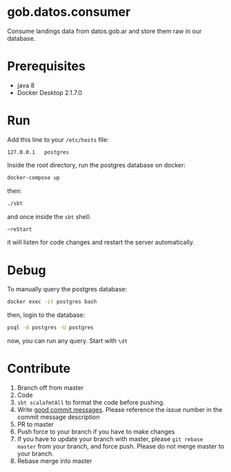  gob.datos.consumer
 ================
 
Consume landings data from datos.gob.ar and store them raw in our database.
 
 Prerequisites
 =============
 
 - java 8
 - Docker Desktop 2.1.7.0
 
 
 Run
 ===
 
 Add this line to your `/etc/hosts` file:
 
 ```
 127.0.0.1   postgres
 ```
 
 Inside the root directory, run the postgres database on docker:
 
 ```bash
 docker-compose up
 ```
 
 then:
 
 ```bash
./sbt
 ```
 
 and once inside the `sbt` shell:
 
 ```bash
 ~reStart
 ```
 
 it will listen for code changes and restart the server automatically.
 
 
 Debug
 =====
 
 To manually query the postgres database:
 
 ```bash
 docker exec -it postgres bash
 ```
 
 then, login to the database:
 
 ```bash
 psql -d postgres -U postgres
 ```
 
 now, you can run any query. Start with `\dt` 
 
 
 Contribute
 ==========
 
 1) Branch off from master
 2) Code
 3) `sbt scalafmtAll` to format the code before pushing.
 4) Write [good commit messages](https://github.com/erlang/otp/wiki/writing-good-commit-messages).
     Please reference the issue number in the commit message description
 5) PR to master
 6) Push force to your branch if you have to make changes
 7) If you have to update your branch with master, please `git rebase master` from your branch, and force push.
     Please do not merge master to your branch.
 8) Rebase merge into master
